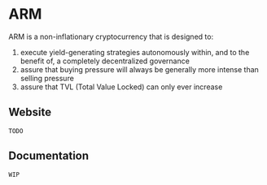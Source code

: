 # ARM
ARM is a non-inflationary cryptocurrency that is designed to:
1. execute yield-generating strategies autonomously within, and to the benefit of, a completely decentralized governance
2. assure that buying pressure will always be generally more intense than selling pressure
3. assure that TVL (Total Value Locked) can only ever increase

## Website
`TODO`

## Documentation
`WIP`
